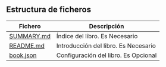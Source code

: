 ## Estructura de ficheros
| Fichero  | Descripción |
| --------------- | -------------------------------------|
| [SUMMARY.md][1] | Índice del libro. Es Necesario       |
| [README.md][2]  | Introducción del libro. Es Necesario |
| [book.json][3]  | Configuración del libro. Es Opcional |

[1]: files.md
[2]: files.md
[3]: files.md
